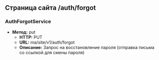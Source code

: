 ## Страница сайта /auth/forgot

### AuthForgotService
- **Метод:** put
  - **HTTP:** PUT
  - **URL:** ma/site/v1/auth/forgot
  - **Описание:** Запрос на восстановление пароля (отправка письма со ссылкой для смены пароля)

